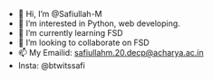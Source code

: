 - 👋 Hi, I’m @Safiullah-M
- 👀 I’m interested in Python, web developing.
- 🌱 I’m currently learning FSD
- 💞️ I’m looking to collaborate on FSD
- 📫 My Emailid: safiullahm.20.decp@acharya.ac.in
- Insta: @btwitssafi

<!---
